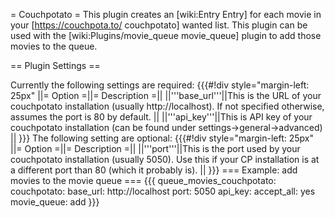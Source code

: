 = Couchpotato =
This plugin creates an [wiki:Entry Entry] for each movie in your [https://couchpota.to/ couchpotato] wanted list.
This plugin can be used with the [wiki:Plugins/movie_queue movie_queue] plugin to add those movies to the queue.

== Plugin Settings ==

Currently the following settings are required:
{{{#!div style="margin-left: 25px"
||= Option =||= Description =||
||'''base_url'''||This is the URL of your couchpotato installation (usually http://localhost). If not specified otherwise, assumes the port is 80 by default. ||
||'''api_key'''||This is API key of your couchpotato installation (can be found under settings->general->advanced)  ||
}}}
The following setting are optional:
{{{#!div style="margin-left: 25px"
||= Option =||= Description =||
||'''port'''||This is the port used by your couchpotato installation (usually 5050). Use this if your CP installation is at a different port than 80 (which it probably is). ||
}}}
=== Example: add movies to the movie queue ===
{{{
  queue_movies_couchpotato:
    couchpotato:
      base_url: http://localhost
      port: 5050
      api_key: <your key here>
    accept_all: yes
    movie_queue: add
}}}